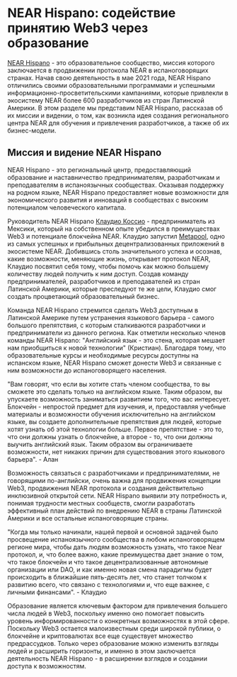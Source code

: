 # NEAR Hispano: содействие принятию Web3 через образование

[NEAR Hispano](https://nearhispano.org/) - это образовательное сообщество, миссия которого заключается в продвижении протокола NEAR в испаноговорящих странах. Начав свою деятельность в мае 2021 года, NEAR Hispano отличились своими образовательными программами и успешными информационно-просветительскими кампаниями, которые привлекли в экосистему NEAR более 600 разработчиков из стран Латинской Америки. В этом разделе мы представим NEAR Hispano, рассказав об их миссии и видении, о том, как возникла идея создания регионального центра NEAR для обучения и привлечения разработчиков, а также об их бизнес-модели.

## Миссия и видение NEAR Hispano

NEAR Hispano - это региональный центр, предоставляющий образование и наставничество предпринимателям, разработчикам и преподавателям в испаноязычных сообществах. Оказывая поддержку на родном языке, NEAR Hispano предоставляет новые возможности для экономического развития и инноваций в сообществах с высоким потенциалом человеческого капитала.

Руководитель NEAR Hispano [Клаудио Коссио](https://medium.com/@ows-team/humans-of-the-open-web-sandbox-claudio-cossio-the-rise-of-a-pionear-guild-leader-67c7b314cc18) - предприниматель из Мексики, который на собственном опыте убедился в преимуществах Web3 и потенциале блокчейна NEAR. Клаудио запустил [Metapool](https://metapool.app/), одно из самых успешных и прибыльных децентрализованных приложений в экосистеме NEAR. Добившись столь значительного успеха и осознав, какие возможности, меняющие жизнь, открывает протокол NEAR, Клаудио посвятил себя тому, чтобы помочь как можно большему количеству людей получить к ним доступ. Создав команду предпринимателей, разработчиков и преподавателей из стран Латинской Америки, которые преследуют те же цели, Клаудио смог создать процветающий образовательный бизнес.

Команда NEAR Hispano стремится сделать Web3 доступным в Латинской Америке путем устранения языкового барьера - самого большого препятствия, с которым сталкиваются разработчики и предприниматели из данного региона. Как отметили несколько членов команды NEAR Hispano: "Английский язык - это стена, которая мешает нам приобщиться к новой технологии" (Кристиан). Благодаря тому, что образовательные курсы и необходимые ресурсы доступны на испанском языке, NEAR Hispano сможет донести Web3 и связанные с ним возможности до испаноговорящего населения.

"Вам говорят, что если вы хотите стать членом сообщества, то вы сможете это сделать только на английском языке. Таким образом, вы упускаете возможность заниматься развитием того, что вас интересует. Блокчейн - непростой предмет для изучения, и, предоставляя учебные материалы и возможности обучения исключительно на английском языке, вы создаете дополнительные препятствия для людей, которые хотят узнать об этой технологии больше. Первое препятствие - это то, что они должны узнать о блокчейне, а второе - то, что они должны выучить английский язык. Таким образом вы ограничиваете возможности, нет никаких причин для существования этого языкового барьера". - Алан

Возможность связаться с разработчиками и предпринимателями, не говорящими по-английски, очень важна для продвижения концепции Web3, продвижения NEAR протокола и создания действительно инклюзивной открытой сети. NEAR Hispano выявили эту потребность и, понимая трудности местных сообществ, смогли разработать эффективный план действий по внедрению NEAR в страны Латинской Америки и все остальные испаноговорящие страны.

"Когда мы только начинали, нашей первой и основной задачей было просвещение испаноязычного сообщества в любом испаноговорящем регионе мира, чтобы дать людям возможность узнать, что такое Near протокол, и, что более важно, какие преимущества дает знание о том, что такое блокчейн и что такое децентрализованные автономные организации или DAO, и как именно новая смена парадигмы будет происходить в ближайшие пять-десять лет, что станет толчком к развитию всего, что связано с технологиями и, что еще важнее, с личными финансами". - Клаудио

Образование является ключевым фактором для привлечения большего числа людей в Web3, поскольку именно оно помогает повысить уровень информированности о конкретных возможностях в этой сфере. Поскольку Web3 остается малоизвестным среди широкой публики, о блокчейне и криптовалютах все еще существует множество предрассудков. Только через образование можно изменить взгляды людей и расширить горизонты, и именно в этом заключается деятельность NEAR Hispano - в расширении взглядов и создании доступа к возможностям.
